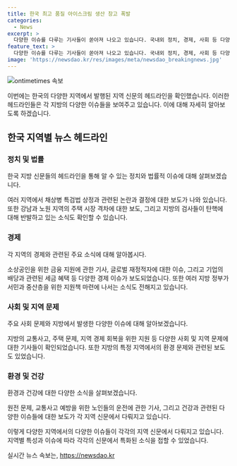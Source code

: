 ```yaml
---
title: 한국 최고 품질 아이스크림 생산 창고 폭발
categories:
  - News
excerpt: >
  다양한 이슈를 다루는 기사들이 쏟아져 나오고 있습니다. 국내외 정치, 경제, 사회 등 다양한 영역을 아우르는 이야기들이 화제를 모으고 있습니다. 특히 소상공인 지원책과 관련된 정책들, 지역별 사회 이슈, 그리고 여론의 변화 등이 주목을 받고 있습니다. 현재 정치적인 분위기와 경제 상황에 대한 다양한 측면을 고려하여 각 지역의 역학을 이해하고, 새로운 흐름에 대처하는 능력이 시급하다는 메시지가 담긴 요약문입니다.
feature_text: >
  다양한 이슈를 다루는 기사들이 쏟아져 나오고 있습니다. 국내외 정치, 경제, 사회 등 다양한 영역을 아우르는 이야기들이 화제를 모으고 있습니다. 특히 소상공인 지원책과 관련된 정책들, 지역별 사회 이슈, 그리고 여론의 변화 등이 주목을 받고 있습니다. 현재 정치적인 분위기와 경제 상황에 대한 다양한 측면을 고려하여 각 지역의 역학을 이해하고, 새로운 흐름에 대처하는 능력이 시급하다는 메시지가 담긴 요약문입니다.
image: 'https://newsdao.kr/res/images/meta/newsdao_breakingnews.jpg'
---
```


<p><img src="https://newsdao.kr/res/images/meta/newsdao_breakingnews.jpg" alt="ontimetimes 속보" /></p>

<p>이번에는 한국의 다양한 지역에서 발행된 지역 신문의 헤드라인을 확인했습니다. 이러한 헤드라인들은 각 지방의 다양한 이슈들을 보여주고 있습니다. 이에 대해 자세히 알아보도록 하겠습니다. </p>

<h2 data-ke-size="size26">한국 지역별 뉴스 헤드라인</h2>

<h3>정치 및 법률</h3>

<p>한국 지방 신문들의 헤드라인을 통해 알 수 있는 정치와 법률적 이슈에 대해 살펴보겠습니다.</p>

<p data-ke-size="size16">여러 지역에서 채상병 특검법 상정과 관련된 논란과 결정에 대한 보도가 나와 있습니다. 또한 강남과 노원 지역의 주택 시장 격차에 대한 보도, 그리고 지방의 검사들이 탄핵에 대해 반발하고 있는 소식도 확인할 수 있습니다.</p>

<h3>경제</h3>

<p>각 지역의 경제와 관련된 주요 소식에 대해 알아봅시다.</p>

<p data-ke-size="size16">소상공인을 위한 금융 지원에 관한 기사, 글로벌 재정적자에 대한 이슈, 그리고 기업의 배당과 관련된 세금 혜택 등 다양한 경제 이슈가 보도되었습니다. 또한 여러 지방 정부가 서민과 중산층을 위한 지원책 마련에 나서는 소식도 전해지고 있습니다.</p>

<h3>사회 및 지역 문제</h3>

<p>주요 사회 문제와 지방에서 발생한 다양한 이슈에 대해 알아보겠습니다.</p>

<p data-ke-size="size16">지방의 교통사고, 주택 문제, 지역 경제 회복을 위한 지원 등 다양한 사회 및 지역 문제에 대한 기사들이 확인되었습니다. 또한 지방의 특정 지역에서의 환경 문제와 관련된 보도도 있었습니다.</p>

<h3>환경 및 건강</h3>

<p>환경과 건강에 대한 다양한 소식을 살펴보겠습니다.</p>

<p data-ke-size="size16">원전 문제, 교통사고 예방을 위한 노인들의 운전에 관한 기사, 그리고 건강과 관련된 다양한 이슈들에 대한 보도가 각 지역 신문에서 다뤄지고 있습니다.</p>

<p>이렇게 다양한 지역에서의 다양한 이슈들이 각각의 지역 신문에서 다뤄지고 있습니다. 지역별 특성과 이슈에 따라 각각의 신문에서 특화된 소식을 접할 수 있었습니다.</p>
실시간 뉴스 속보는, <a href="https://newsdao.kr" rel="dofollow">https://newsdao.kr</a>


